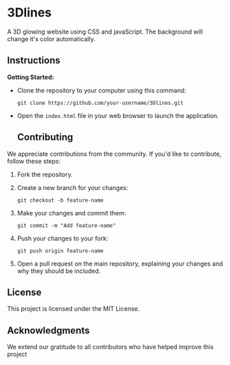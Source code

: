 # 3Dlines
A 3D glowing website using CSS and javaScript. The background will change it's color automatically.

## Instructions

**Getting Started:**
   - Clone the repository to your computer using this command:
     ```
     git clone https://github.com/your-username/3Dlines.git
     ```

   - Open the `index.html` file in your web browser to launch the application.
  
     ## Contributing

We appreciate contributions from the community. If you'd like to contribute, follow these steps:

1. Fork the repository.

2. Create a new branch for your changes:
   ```
   git checkout -b feature-name
   ```

3. Make your changes and commit them:
   ```
   git commit -m "Add feature-name"
   ```

4. Push your changes to your fork:
   ```
   git push origin feature-name
   ```

5. Open a pull request on the main repository, explaining your changes and why they should be included.

## License

This project is licensed under the MIT License.

## Acknowledgments

We extend our gratitude to all contributors who have helped improve this project
